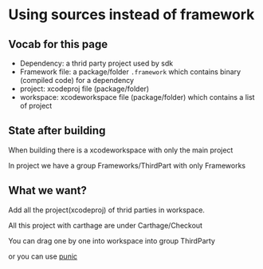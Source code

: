 
# Using sources instead of framework

## Vocab for this page

- Dependency: a thrid party project used by sdk
- Framework file: a package/folder `.framework` which contains binary (compiled code) for a dependency
- project: xcodeproj file (package/folder)
- workspace: xcodeworkspace file (package/folder) which contains a list of project

## State after building

When building there is a xcodeworkspace with only the main project

In project we have a group Frameworks/ThirdPart with only Frameworks

## What we want?

Add all the project(xcodeproj) of thrid parties in workspace.

All this project with carthage are under Carthage/Checkout

You can drag one by one into workspace into group ThirdParty

or you can use [punic](https://github.com/phimage/punic)
